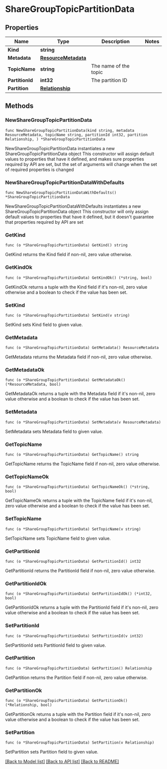 # ShareGroupTopicPartitionData

## Properties

Name | Type | Description | Notes
------------ | ------------- | ------------- | -------------
**Kind** | **string** |  | 
**Metadata** | [**ResourceMetadata**](ResourceMetadata.md) |  | 
**TopicName** | **string** | The name of the topic | 
**PartitionId** | **int32** | The partition ID | 
**Partition** | [**Relationship**](Relationship.md) |  | 

## Methods

### NewShareGroupTopicPartitionData

`func NewShareGroupTopicPartitionData(kind string, metadata ResourceMetadata, topicName string, partitionId int32, partition Relationship, ) *ShareGroupTopicPartitionData`

NewShareGroupTopicPartitionData instantiates a new ShareGroupTopicPartitionData object
This constructor will assign default values to properties that have it defined,
and makes sure properties required by API are set, but the set of arguments
will change when the set of required properties is changed

### NewShareGroupTopicPartitionDataWithDefaults

`func NewShareGroupTopicPartitionDataWithDefaults() *ShareGroupTopicPartitionData`

NewShareGroupTopicPartitionDataWithDefaults instantiates a new ShareGroupTopicPartitionData object
This constructor will only assign default values to properties that have it defined,
but it doesn't guarantee that properties required by API are set

### GetKind

`func (o *ShareGroupTopicPartitionData) GetKind() string`

GetKind returns the Kind field if non-nil, zero value otherwise.

### GetKindOk

`func (o *ShareGroupTopicPartitionData) GetKindOk() (*string, bool)`

GetKindOk returns a tuple with the Kind field if it's non-nil, zero value otherwise
and a boolean to check if the value has been set.

### SetKind

`func (o *ShareGroupTopicPartitionData) SetKind(v string)`

SetKind sets Kind field to given value.


### GetMetadata

`func (o *ShareGroupTopicPartitionData) GetMetadata() ResourceMetadata`

GetMetadata returns the Metadata field if non-nil, zero value otherwise.

### GetMetadataOk

`func (o *ShareGroupTopicPartitionData) GetMetadataOk() (*ResourceMetadata, bool)`

GetMetadataOk returns a tuple with the Metadata field if it's non-nil, zero value otherwise
and a boolean to check if the value has been set.

### SetMetadata

`func (o *ShareGroupTopicPartitionData) SetMetadata(v ResourceMetadata)`

SetMetadata sets Metadata field to given value.


### GetTopicName

`func (o *ShareGroupTopicPartitionData) GetTopicName() string`

GetTopicName returns the TopicName field if non-nil, zero value otherwise.

### GetTopicNameOk

`func (o *ShareGroupTopicPartitionData) GetTopicNameOk() (*string, bool)`

GetTopicNameOk returns a tuple with the TopicName field if it's non-nil, zero value otherwise
and a boolean to check if the value has been set.

### SetTopicName

`func (o *ShareGroupTopicPartitionData) SetTopicName(v string)`

SetTopicName sets TopicName field to given value.


### GetPartitionId

`func (o *ShareGroupTopicPartitionData) GetPartitionId() int32`

GetPartitionId returns the PartitionId field if non-nil, zero value otherwise.

### GetPartitionIdOk

`func (o *ShareGroupTopicPartitionData) GetPartitionIdOk() (*int32, bool)`

GetPartitionIdOk returns a tuple with the PartitionId field if it's non-nil, zero value otherwise
and a boolean to check if the value has been set.

### SetPartitionId

`func (o *ShareGroupTopicPartitionData) SetPartitionId(v int32)`

SetPartitionId sets PartitionId field to given value.


### GetPartition

`func (o *ShareGroupTopicPartitionData) GetPartition() Relationship`

GetPartition returns the Partition field if non-nil, zero value otherwise.

### GetPartitionOk

`func (o *ShareGroupTopicPartitionData) GetPartitionOk() (*Relationship, bool)`

GetPartitionOk returns a tuple with the Partition field if it's non-nil, zero value otherwise
and a boolean to check if the value has been set.

### SetPartition

`func (o *ShareGroupTopicPartitionData) SetPartition(v Relationship)`

SetPartition sets Partition field to given value.



[[Back to Model list]](../README.md#documentation-for-models) [[Back to API list]](../README.md#documentation-for-api-endpoints) [[Back to README]](../README.md)


